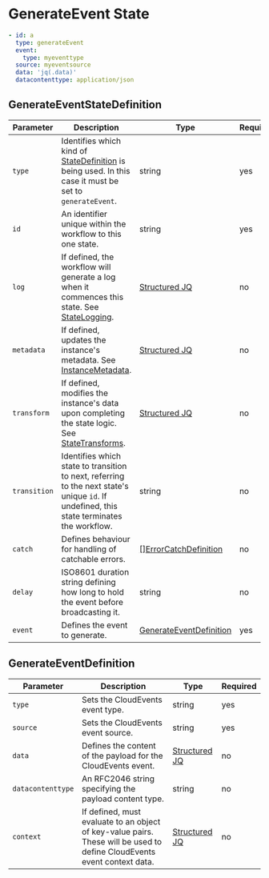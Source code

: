 # GenerateEvent State 

```yaml
- id: a
  type: generateEvent
  event:
    type: myeventtype
  source: myeventsource
  data: 'jq(.data)'
  datacontenttype: application/json
```

## GenerateEventStateDefinition 

| Parameter | Description | Type | Required |
| --- | --- | --- | --- |
| `type` | Identifies which kind of [StateDefinition](./states.md) is being used. In this case it must be set to `generateEvent`. | string | yes | 
| `id` | An identifier unique within the workflow to this one state. | string | yes |
| `log` | If defined, the workflow will generate a log when it commences this state. See [StateLogging](./logging.md). | [Structured JQ](../instance-data/structured-jx.md) | no |
| `metadata` | If defined, updates the instance's metadata. See [InstanceMetadata](./metadata.md). | [Structured JQ](../instance-data/structured-jx.md) | no |
| `transform` | If defined, modifies the instance's data upon completing the state logic. See [StateTransforms](../instance-data/transforms.md). | [Structured JQ](../instance-data/structured-jx.md) | no |
| `transition` | Identifies which state to transition to next, referring to the next state's unique `id`. If undefined, this state terminates the workflow. | string | no |
| `catch` | Defines behaviour for handling of catchable errors.  | [[]ErrorCatchDefinition](./errors.md) | no |
| `delay` | ISO8601 duration string defining how long to hold the event before broadcasting it. | string | no |
| `event` | Defines the event to generate. | [GenerateEventDefinition](#GenerateEventDefinition) | yes |

## GenerateEventDefinition

| Parameter | Description | Type | Required |
| --- | --- | --- | --- |
| `type` | Sets the CloudEvents event type. | string | yes |
| `source` | Sets the CloudEvents event source. | string | yes |
| `data` | Defines the content of the payload for the CloudEvents event. | [Structured JQ](../instance-data/structured-jx.md) | no |
| `datacontenttype` | An RFC2046 string specifying the payload content type. | string | no |
| `context` | If defined, must evaluate to an object of key-value pairs. These will be used to define CloudEvents event context data. | [Structured JQ](../instance-data/structured-jx.md) | no |
